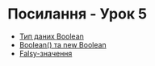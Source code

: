 # Посилання - Урок 5 

- [Тип даних Boolean](https://developer.mozilla.org/en-US/docs/Web/JavaScript/Reference/Global_Objects/Boolean)
- [Boolean() та new Boolean](https://developer.mozilla.org/en-US/docs/Web/JavaScript/Reference/Global_Objects/Boolean/Boolean)
- [Falsy-значення](https://developer.mozilla.org/en-US/docs/Glossary/Falsy)
